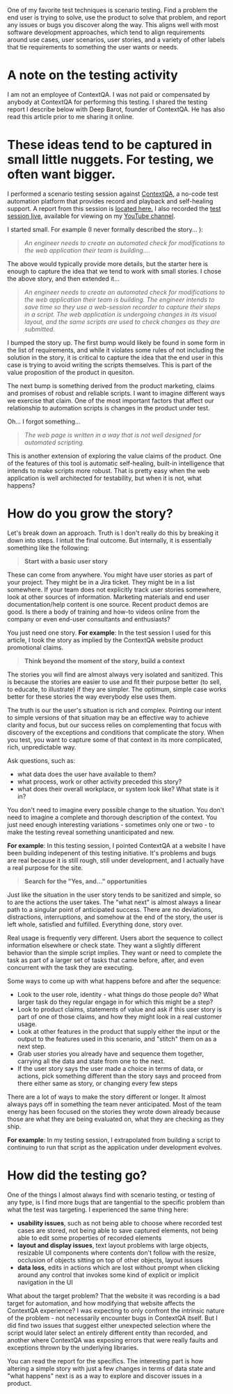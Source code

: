 One of my favorite test techniques is scenario testing. Find a problem
the end user is trying to solve, use the product to solve that
problem, and report any issues or bugs you discover along the
way. This aligns well with most software development approaches,
which tend to align requirements around use cases, user scenarios,
user stories, and a variety of other labels that tie requirements
to something the user wants or needs.

A note on the testing activity
========================================================
I am not an employee of ContextQA. I was not paid or compensated
by anybody at ContextQA for performing this testing. I shared
the testing report I describe below with Deep Barot, founder
of ContextQA. He has also read this article prior to me
sharing it online.

These ideas tend to be captured in small little nuggets. For testing, we often want bigger.
========================================================
I performed a scenario testing session against <a href="https://contextqa.com/">ContextQA</a>,
a no-code test automation platform that provides record and playback and
self-healing support. A report from this session is <a href="/assets/Test_Session_Using_ContextQA_to_test_website_with_problematic_identifiers.pdf">located here.</a>
I also recorded the <a href="https://www.youtube.com/watch?v=pYnLrLDfRvQ">test session live</a>, available for viewing on my
<a href="https://www.youtube.com/@SoftwareTesting-bv6di">YouTube channel</a>.

I started small. For example (I never formally described the story... ):

> _An engineer needs to create an automated check for modifications to
> the web application their team is building...._

The above would typically provide more details, but the starter here is
enough to capture the idea that we tend to work with small stories. I chose
the above story, and then extended it...

> _An engineer needs to create an automated check for modifications to
> the web application their team is building. The engineer intends to save
> time so they use a web-session recorder to capture their steps in a script.
> The web application is undergoing changes in its visual layout, and the
> same scripts are used to check changes as they are submitted._

I bumped the story up. The first bump would likely be found in some
form in the list of requirements, and while it violates some rules of
not including the solution in the story, it is critical to capture the idea
that the end user in this case is trying to avoid writing the scripts themselves.
This is part of the value proposition of the product in quesiton.

The next bump is something derived from the product marketing, claims and
promises of robust and reliable scripts. I want to imagine different ways we
exercise that claim. One of the most important factors that affect our relationship
to automation scripts is changes in the product under test.

Oh... I forgot something...

> _The web page is written in a way that is not well designed for automated scripting._

This is another extension of exploring the value claims of the product. One
of the features of this tool is automatic self-healing, built-in intelligence
that intends to make scripts more robust. That is pretty easy when the web
application is well architected for testability, but when it is not, what happens?

How do you grow the story?
========================================================
Let's break down an approach. Truth is I don't really do this by breaking
it down into steps. I intuit the final outcome. But internally, it is essentially
something like the following:

> __Start with a basic user story__

These can come from anywhere. You might have user stories as part of your project. They might
be in a Jira ticket. They might be in a list somewhere.
If your team does not explicitly track user stories somewhere, look at other sources of
information. Marketing materials and end user documentation/help content is one source. Recent
product demos are good. Is there a body of training and how-to videos online from
the company or even end-user consultants and enthusiasts?

You just need one story.
__For example__: In the test session I used for this article, I took the story as implied by the ContextQA website product promotional claims.

> __Think beyond the moment of the story, build a context__

The stories you will find are almost always very isolated and sanitized. This is
because the stories are easier to use and fit their purpose better (to sell, to educate,
to illustrate) if they are simpler. The optimum, simple case works better for
these stories the way everybody else uses them.

The truth is our the user's situation is rich and complex. Pointing
our intent to simple versions of that situation may be an effective
way to achieve clarity and focus, but our success relies on complementing that
focus with discovery of the exceptions and conditions that complicate the story.
When you test, you want to capture some of that context in its
more complicated, rich, unpredictable way.

Ask questions, such as:
- what data does the user have available to them?
- what process, work or other activity preceded this story?
- what does their overall workplace, or system look like? What state is it in?

You don't need to imagine every possible change to the situation. You
don't need to imagine a complete and thorough description of the context.
You just need enough interesting variations - sometimes only one or two - to
make the testing reveal something unanticipated and new.

__For example__: In this testing session, I pointed ContextQA at a website I have
been building indepenent of this testing initiative. It's problems and bugs
are real because it is still rough, still under development, and I actually
have a real purpose for the site.

> __Search for the "Yes, and..." opportunities__

Just like the situation in the user story tends to be sanitized and simple,
so to are the actions the user takes. The "what next" is almost always a linear
path to a singular point of anticipated success. There are no deviations, distractions,
interruptions, and somehow at the end of the story, the user is left whole,
satisfied and fulfilled. Everything done, story over.

Real usage is frequently very different. Users abort the sequence to
collect information elsewhere or check state. They want a slightly different
behavior than the simple script implies. They want or need to complete the
task as part of a larger set of tasks that came before, after, and even concurrent
with the task they are executing.

Some ways to come up with what happens before and after the sequence:
- Look to the user role, identity - what things do those people do? What larger task do they regular engage in for which this might be a step?
- Look to product claims, statements of value and ask if this user story is part of one of those claims, and how they might look in a real customer usage.
- Look at other features in the product that supply either the input or the output to the features used in this scenario, and "stitch" them on as a next step.
- Grab user stories you already have and sequence them together, carrying all the data and state from one to the next.
- If the user story says the user made a choice in terms of data, or actions, pick something different than the story says and proceed from there either same as story, or changing every few steps

There are a lot of ways to make the story different or longer. It almost always pays off in
something the team never anticipated. Most of the team energy has been focused on
the stories they wrote down already because those are what they are being
evaluated on, what they are checking as they ship.

__For example__: In my testing session, I extrapolated from building a script
to continuing to run that script as the application under development
evolves.

How did the testing go?
===========================================================
One of the things I almost always find with scenario testing,
or testing of any type, is I find more bugs that are tangential
to the specific problem than what the test was targeting. I experienced
the same thing here:

- __usability issues__, such as not being able to choose where recorded test cases are stored, not being able to save captured elements, not being able to edit some properties of recorded elements
- __layout and display issues__, text layout problems with large objects, resizable UI components where contents don't follow with the resize, occlusion of objects sitting on top of other objects, layout issues
- __data loss__, edits in actions which are lost without prompt when clicking around any control that invokes some kind of explicit or implicit navigation in the UI

What about the target problem? That the website it was recording is
a bad target for automation, and how modifying that website
affects the ContextQA experience? I was expecting to only confront
the intrinsic nature of the problem - not necessarily encounter bugs
in ContextQA itself. But I did find two issues that suggest either unexpected
selection where the script would later select an entirely different
entity than recorded, and another where ContextQA was exposing errors
that were really faults and exceptions thrown by the underlying libraries.

You can read the report for the specifics. The interesting part
is how altering a simple story with just a few changes in terms of
data state and "what happens" next is as a way to explore
and discover issues in a product.

